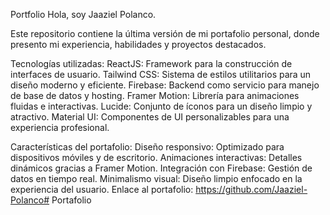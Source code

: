 
Portfolio
Hola, soy Jaaziel Polanco.

Este repositorio contiene la última versión de mi portafolio personal, donde presento mi experiencia, habilidades y proyectos destacados.

Tecnologías utilizadas:
ReactJS: Framework para la construcción de interfaces de usuario.
Tailwind CSS: Sistema de estilos utilitarios para un diseño moderno y eficiente.
Firebase: Backend como servicio para manejo de base de datos y hosting.
Framer Motion: Librería para animaciones fluidas e interactivas.
Lucide: Conjunto de íconos para un diseño limpio y atractivo.
Material UI: Componentes de UI personalizables para una experiencia profesional.

Características del portafolio:
Diseño responsivo: Optimizado para dispositivos móviles y de escritorio.
Animaciones interactivas: Detalles dinámicos gracias a Framer Motion.
Integración con Firebase: Gestión de datos en tiempo real.
Minimalismo visual: Diseño limpio enfocado en la experiencia del usuario.
Enlace al portafolio:
https://github.com/Jaaziel-Polanco# Portafolio

